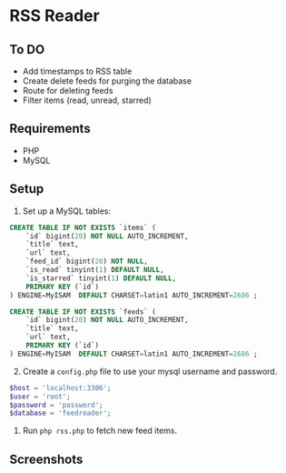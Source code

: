 # RSS Reader

## To DO

- Add timestamps to RSS table
- Create delete feeds for purging the database
- Route for deleting feeds
- Filter items (read, unread, starred)

## Requirements

- PHP
- MySQL

## Setup

1. Set up a MySQL tables:

```sql
CREATE TABLE IF NOT EXISTS `items` (
	`id` bigint(20) NOT NULL AUTO_INCREMENT,
	`title` text,
	`url` text,
	`feed_id` bigint(20) NOT NULL,
	`is_read` tinyint(1) DEFAULT NULL,
	`is_starred` tinyint(1) DEFAULT NULL,
	PRIMARY KEY (`id`)
) ENGINE=MyISAM  DEFAULT CHARSET=latin1 AUTO_INCREMENT=2686 ;
```

```sql
CREATE TABLE IF NOT EXISTS `feeds` (
	`id` bigint(20) NOT NULL AUTO_INCREMENT,
	`title` text,
	`url` text,
	PRIMARY KEY (`id`)
) ENGINE=MyISAM  DEFAULT CHARSET=latin1 AUTO_INCREMENT=2686 ;
```

2. Create a `config.php` file to use your mysql username and password.

```php
$host = 'localhost:3306';
$user = 'root';
$password = 'password';
$database = 'feedreader';
```

1. Run `php rss.php` to fetch new feed items.

## Screenshots
